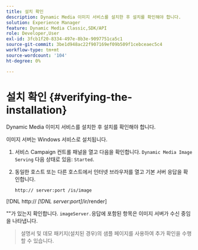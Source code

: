 ```yaml
---
title: 설치 확인
description: Dynamic Media 이미지 서비스를 설치한 후 설치를 확인해야 합니다.
solution: Experience Manager
feature: Dynamic Media Classic,SDK/API
role: Developer,User
exl-id: 3fcb1f20-8334-497e-8b3e-9097751ca5c1
source-git-commit: 3be1d948ac22f907169ef09b509f1cebceaec5c4
workflow-type: tm+mt
source-wordcount: '104'
ht-degree: 0%

---
```


# 설치 확인 {#verifying-the-installation}

Dynamic Media 이미지 서비스를 설치한 후 설치를 확인해야 합니다.

이미지 서버는 Windows 서비스로 설치됩니다.

1. 서비스 Campaign 컨트롤 패널을 열고 다음을 확인합니다. `Dynamic Media Image Serving` 다음 상태로 있음: `Started`.
1. 동일한 호스트 또는 다른 호스트에서 인터넷 브라우저를 열고 기본 서버 응답을 확인합니다.

   `http:// server:port /is/image`

[!DNL  http:// *[!DNL server:port]*/ir/render]

&quot;&quot;가 있는지 확인합니다. `imageServer.`응답에 포함된 항목은 이미지 서버가 수신 중임을 나타냅니다.
>설명서 및 데모 패키지(설치된 경우)의 샘플 페이지를 사용하여 추가 확인을 수행할 수 있습니다.
